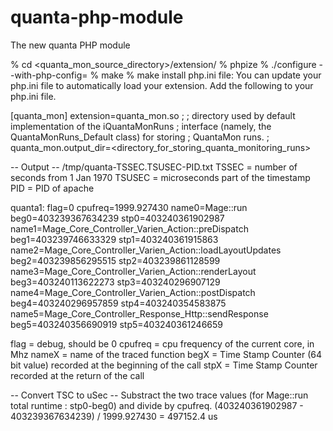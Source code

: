 # quanta-php-module
The new quanta PHP module

% cd <quanta_mon_source_directory>/extension/
% phpize
% ./configure --with-php-config=<path to php-config>
% make
% make install
php.ini file: You can update your php.ini file to automatically load your extension. Add the following to your php.ini file.

[quanta_mon]
extension=quanta_mon.so
;
; directory used by default implementation of the iQuantaMonRuns
; interface (namely, the QuantaMonRuns_Default class) for storing
; QuantaMon runs.
;
quanta_mon.output_dir=<directory_for_storing_quanta_monitoring_runs>

-- Output --
/tmp/quanta-TSSEC.TSUSEC-PID.txt
TSSEC = number of seconds from 1 Jan 1970
TSUSEC = microseconds part of the timestamp
PID = PID of apache

quanta1: flag=0 cpufreq=1999.927430 name0=Mage::run beg0=403239367634239 stp0=403240361902987 name1=Mage_Core_Controller_Varien_Action::preDispatch beg1=403239746633329 stp1=403240361915863 name2=Mage_Core_Controller_Varien_Action::loadLayoutUpdates beg2=403239856295515 stp2=403239861128599 name3=Mage_Core_Controller_Varien_Action::renderLayout beg3=403240113622273 stp3=403240296907129 name4=Mage_Core_Controller_Varien_Action::postDispatch beg4=403240296957859 stp4=403240354583875 name5=Mage_Core_Controller_Response_Http::sendResponse beg5=403240356690919 stp5=403240361246659

flag = debug, should be 0
cpufreq = cpu frequency of the current core, in Mhz
nameX = name of the traced function
begX = Time Stamp Counter (64 bit value) recorded at the beginning of the call
stpX = Time Stamp Counter recorded at the return of the call

-- Convert TSC to uSec --
Substract the two trace values (for Mage::run total runtime : stp0-beg0) and divide by cpufreq.
 (403240361902987 - 403239367634239) / 1999.927430 = 497152.4 us

